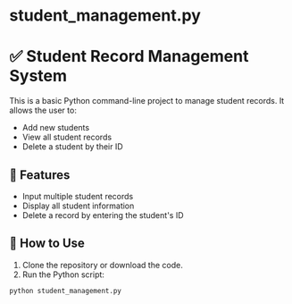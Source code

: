 # student_management.py
# ✅ Student Record Management System

This is a basic Python command-line project to manage student records. It allows the user to:

- Add new students
- View all student records
- Delete a student by their ID

## 📂 Features

- Input multiple student records
- Display all student information
- Delete a record by entering the student's ID

## 🧾 How to Use

1. Clone the repository or download the code.
2. Run the Python script:

```bash
python student_management.py
